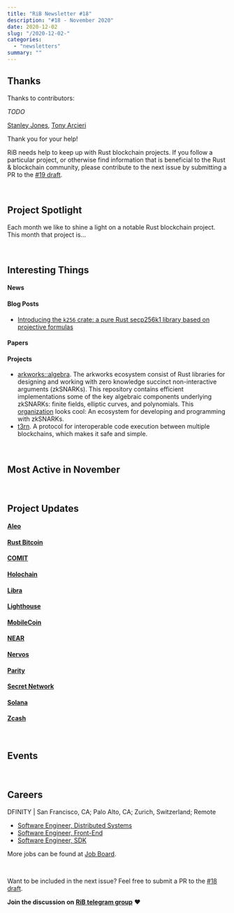 ```yaml
---
title: "RiB Newsletter #18"
description: "#18 - November 2020"
date: 2020-12-02
slug: "/2020-12-02-"
categories:
  - "newsletters"
summary: ""
---
```



## Thanks

Thanks to contributors:

_TODO_

[Stanley Jones][contributor-sj],
[Tony Arcieri][contributor-tony]

Thank you for your help!

RiB needs help to keep up with Rust blockchain projects. 
If you follow a particular project, or otherwise find information 
that is beneficial to the Rust & blockchain community, 
please contribute to the next issue
by submitting a PR to the [#19 draft](https://github.com/rust-in-blockchain/Rust-in-Blockchain/tree/master/draft).

[contributor-sj]: https://github.com/stanleygjones
[contributor-tony]: https://github.com/tarcieri

&nbsp;

## Project Spotlight

Each month we like to shine a light on a notable Rust blockchain project. This month that project is…


&nbsp;


## Interesting Things

#### News


#### Blog Posts

- [Introducing the `k256` crate: a pure Rust secp256k1 library based on projective formulas](https://iqlusion.blog/k256-crate-pure-rust-projective-secp256k1-library)

#### Papers 

#### Projects

- [arkworks::algebra](https://github.com/arkworks-rs/algebra).
  The arkworks ecosystem consist of Rust libraries for designing
  and working with zero knowledge succinct non-interactive
  arguments (zkSNARKs). This repository contains efficient
  implementations some of the key algebraic components
  underlying zkSNARKs: finite fields, elliptic curves,
  and polynomials.
  This [organization](https://github.com/arkworks-rs)
  looks cool: An ecosystem for developing and programming with zkSNARKs.	
- [t3rn](https://github.com/t3rn/t3rn).
  A protocol for interoperable code execution between
  multiple blockchains, which makes it safe and simple.

&nbsp;

## Most Active in November

&nbsp;

## Project Updates

#### [Aleo](https://github.com/AleoHQ)

#### [Rust Bitcoin](https://github.com/rust-bitcoin/rust-bitcoin)

#### [COMIT](https://github.com/comit-network)

#### [Holochain](https://github.com/holochain/)

#### [Libra](https://libra.org)
  
#### [Lighthouse](https://lighthouse.sigmaprime.io/)

#### [MobileCoin](https://www.mobilecoin.com/)

#### [NEAR](https://github.com/nearprotocol/nearcore)

#### [Nervos](https://github.com/nervosnetwork)

#### [Parity](https://github.com/paritytech)

#### [Secret Network](https://github.com/enigmampc/SecretNetwork)

#### [Solana](https://github.com/solana-labs/solana)

#### [Zcash](https://z.cash/)

&nbsp;

## Events

&nbsp;

## Careers


DFINITY | San Francisco, CA; Palo Alto, CA; Zurich, Switzerland; Remote
- [Software Engineer, Distributed Systems](https://grnh.se/1f702d2e2us)
- [Software Engineer, Front-End](https://grnh.se/b8daa0ed2us)
- [Software Engineer, SDK](https://grnh.se/92e1344b2us)


More jobs can be found at [Job Board][page-jobboard].

[page-jobboard]: https://rustinblockchain.org/job-board/

&nbsp;

Want to be included in the next issue? Feel free to submit a PR to the
[#18 draft](https://github.com/rust-in-blockchain/Rust-in-Blockchain/tree/master/draft).

**Join the discussion on** [**RiB telegram group**](https://t.me/rustinblockchain) **❤️**


